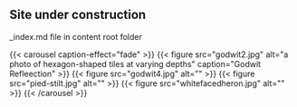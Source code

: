 
## Site under construction

_index.md file in content root folder


{{< carousel caption-effect="fade" >}}
  {{< figure src="godwit2.jpg" alt="a photo of hexagon-shaped tiles at varying depths" caption="Godwit Refleection" >}}
  {{< figure src="godwit4.jpg" alt="" >}}
  {{< figure src="pied-stilt.jpg" alt="" >}}
  {{< figure src="whitefacedheron.jpg" alt="" >}}
 {{< /carousel >}}